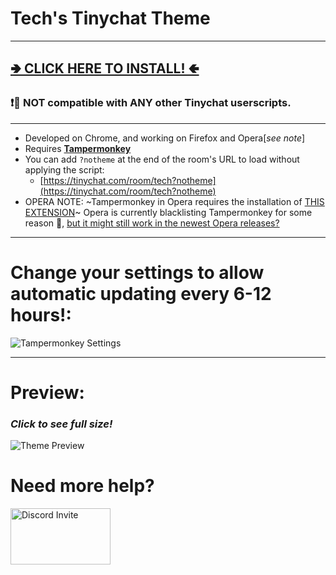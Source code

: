 # Tech's Tinychat Theme
---

## [**🢂 CLICK HERE TO INSTALL! 🢀**](https://github.com/Technetium1/TinychatTheme/raw/master/theme.user.js)

### :exclamation::no_entry_sign: **NOT** compatible with **ANY** other Tinychat userscripts.

---

* Developed on Chrome, and working on Firefox and Opera[*see note*]
* Requires [**Tampermonkey**](https://chrome.google.com/webstore/detail/tampermonkey/dhdgffkkebhmkfjojejmpbldmpobfkfo)
* You can add `?notheme` at the end of the room's URL to load without applying the script:
  * [https://tinychat.com/room/tech?notheme](https://tinychat.com/room/tech?notheme)
* OPERA NOTE: ~Tampermonkey in Opera requires the installation of [THIS EXTENSION](https://addons.opera.com/en/extensions/details/install-chrome-extensions/)~ Opera is currently blacklisting Tampermonkey for some reason 🤔, [but it might still work in the newest Opera releases?](https://forums.opera.com/topic/30359/tampermonkey-chrome-extension-blocked/37)
---

# Change your settings to allow automatic updating every 6-12 hours!:

![Tampermonkey Settings](https://github.com/Technetium1/TinychatTheme/raw/master/Tampermonkey_Settings.png)

---

# Preview:

### ***Click to see full size!***
![Theme Preview](https://github.com/Technetium1/TinychatTheme/raw/master/ThemePreview.jpg)

# Need more help?
[<img src="https://discordapp.com/assets/e4923594e694a21542a489471ecffa50.svg" width="160" height="90" alt="Discord Invite" title="Join Discord">](https://discord.gg/ZvtBPBK)
